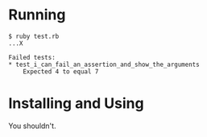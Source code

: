 # Running

```
$ ruby test.rb
...X

Failed tests:
* test_i_can_fail_an_assertion_and_show_the_arguments
    Expected 4 to equal 7
```

# Installing and Using
You shouldn't.
